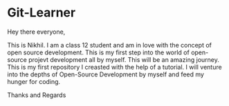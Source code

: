 # Git-Learner
Hey there everyone,

This is Nikhil. I am a class 12 student and am in love with the concept of open source development. 
This is my first step into the world of open-source projevt development all by myself. 
This will be an amazing journey.
This is my first repository I creasted with the help of a tutorial.
I will venture into the depths of Open-Source Development by myself and feed my hunger for coding.

Thanks and Regards
